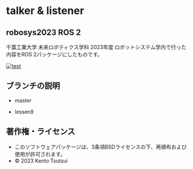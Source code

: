 # talker & listener
## robosys2023 ROS 2
千葉工業大学 未来ロボティクス学科 2023年度 ロボットシステム学内で行った内容をROS 2パッケージにしたものです。

[![test](https://github.com/kentotutui/robosys2023_ROS-2/actions/workflows/test.yml/badge.svg)](https://github.com/kentotutui/robosys2023_ROS-2/actions/workflows/test.yml)

## ブランチの説明
  * master

  * lessen9

## 著作権・ライセンス
  * このソフトウェアパッケージは、3条項BSDライセンスの下、再頒布および使用が許可されます。
  * © 2023 Kento Tsutsui
